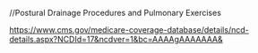 //Postural Drainage Procedures and Pulmonary Exercises

https://www.cms.gov/medicare-coverage-database/details/ncd-details.aspx?NCDId=17&ncdver=1&bc=AAAAgAAAAAAA&
